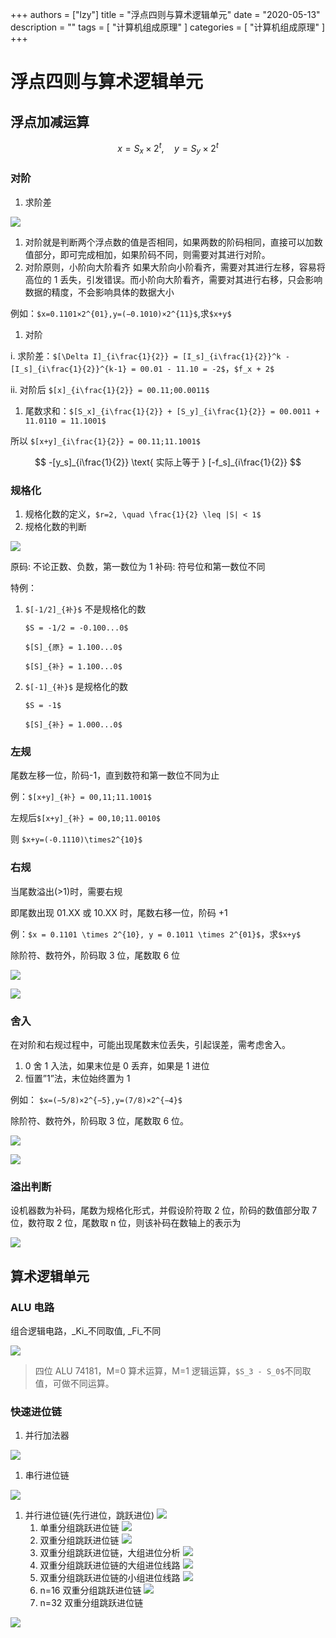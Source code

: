 +++
authors = ["lzy"]
title = "浮点四则与算术逻辑单元"
date = "2020-05-13"
description = ""
tags = [
    "计算机组成原理"
]
categories = [
    "计算机组成原理"
]
+++

# 浮点四则与算术逻辑单元

## 浮点加减运算

$$
x = S_x \times 2^t, \quad y = S_y \times 2^t
$$

### 对阶

1. 求阶差

![](../static/GmirbSPeFogXe0x8GBhcTnPBnzc.png)

1. 对阶就是判断两个浮点数的值是否相同，如果两数的阶码相同，直接可以加数值部分，即可完成相加，如果阶码不同，则需要对其进行对阶。
2. 对阶原则，小阶向大阶看齐
   如果大阶向小阶看齐，需要对其进行左移，容易将高位的 1 丢失，引发错误。而小阶向大阶看齐，需要对其进行右移，只会影响数据的精度，不会影响具体的数据大小

例如：`$x=0.1101×2^{01},y=(−0.1010)×2^{11}$`,求`$x+y$`

1. 对阶

i. 求阶差：`$[\Delta I]_{i\frac{1}{2}} = [I_s]_{i\frac{1}{2}}^k - [I_s]_{i\frac{1}{2}}^{k-1} = 00.01 - 11.10 = -2$`，`$f_x + 2$`

ii. 对阶后 `$[x]_{i\frac{1}{2}} = 00.11;00.0011$`

1. 尾数求和：`$[S_x]_{i\frac{1}{2}} + [S_y]_{i\frac{1}{2}} = 00.0011 + 11.0110 = 11.1001$`

所以 `$[x+y]_{i\frac{1}{2}} = 00.11;11.1001$`

$$
-[y_s]_{i\frac{1}{2}} \text{ 实际上等于 } [-f_s]_{i\frac{1}{2}}
$$

### 规格化

1. 规格化数的定义，`$r=2, \quad \frac{1}{2} \leq |S| < 1$`
2. 规格化数的判断

![](../static/V17TbpyKooxxNIxHBxYcKob7nDc.png)

原码: 不论正数、负数，第一数位为 1
补码: 符号位和第一数位不同

特例：

1. `$[-1/2]_{补}$` 不是规格化的数

   `$S = -1/2 = -0.100...0$`

   `$[S]_{原} = 1.100...0$`

   `$[S]_{补} = 1.100...0$`
2. `$[-1]_{补}$` 是规格化的数

   `$S = -1$`

   `$[S]_{补} = 1.000...0$`

### **左规**

尾数左移一位，阶码-1，直到数符和第一数位不同为止

例：`$[x+y]_{补} = 00,11;11.1001$`

左规后`$[x+y]_{补} = 00,10;11.0010$`

则 `$x+y=(-0.1110)\times2^{10}$`

### **右规**

当尾数溢出(>1)时，需要右规

即尾数出现 01.XX 或 10.XX 时，尾数右移一位，阶码 +1

例：`$x = 0.1101 \times 2^{10}, y = 0.1011 \times 2^{01}$`，求`$x+y$`

除阶符、数符外，阶码取 3 位，尾数取 6 位

![](../static/RzkkbsjTWoIkORxQLwecBcXonwb.png)

![](../static/V6dJboYhfolEEVxmoIhc7Lglnzd.png)

### 舍入

在对阶和右规过程中，可能出现尾数末位丢失，引起误差，需考虑舍入。

1. 0 舍 1 入法，如果末位是 0 丢弃，如果是 1 进位
2. 恒置”1”法，末位始终置为 1

例如： `$x=(−5/8)×2^{−5},y=(7/8)×2^{−4}$`

除阶符、数符外，阶码取 3 位，尾数取 6 位。

![](../static/RSDVbB22uoQYpKxHhT6cmMuXnlg.png)

![](../static/LLOubFHFOoGOjwxaTZJcpy1LnVh.png)

### 溢出判断

设机器数为补码，尾数为规格化形式，并假设阶符取 2 位，阶码的数值部分取 7 位，数符取 2 位，尾数取 n 位，则该补码在数轴上的表示为

![](../static/CCH1bqSrXo7T6Yx35o0chfZDnve.png)

## 算术逻辑单元

### ALU 电路

组合逻辑电路，_Ki_不同取值, _Fi_不同

![](../static/Yfmdbv8Jeo6N2Ox76mscX5QUnuh.png)

> 四位 ALU 74181，M=0 算术运算，M=1 逻辑运算，`$S_3 - S_0$`不同取值，可做不同运算。

### 快速进位链

1. 并行加法器

![](../static/QiBIbhumnoFcYixuWVick1A4nVe.png)

1. 串行进位链

![](../static/AstHbYZV7o252gxC1e5cnlBlnXe.png)

1. 并行进位链(先行进位，跳跃进位)
   ![](../static/Q1hybsuU5o9tsfxm3I2ckGxbnVg.png)
   1. 单重分组跳跃进位链
      ![](../static/SxgObQqv4oe01axbswpcV7rQnQf.png)
   2. 双重分组跳跃进位链
      ![](../static/WZSvb7xuDoiQ3JxSeLBcm685nUg.png)
   3. 双重分组跳跃进位链，大组进位分析
      ![](../static/BXRBbT40EovtYAxYIDQcw5wqn6I.png)
   4. 双重分组跳跃进位链的大组进位线路
      ![](../static/Blocby9yVoD3voxPOtkc6eQXnHb.png)
   5. 双重分组跳跃进位链的小组进位线路
      ![](../static/IMfQbT0gjo0BpBxtvfzcmyJXnhg.png)
   6. n=16 双重分组跳跃进位链
      ![](../static/UlJIbMno4oh69CxxY2Nc7uOUnag.png)
   7. n=32 双重分组跳跃进位链

![](../static/S6JDbylbWouT9lxN2bec0Ggxnpe.png)
